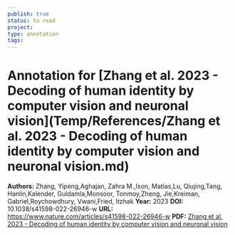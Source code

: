 ```yaml
---
publish: true
status: to read
project:
type: annotation
tags:
---
```

# Annotation for [Zhang et al. 2023 - Decoding of human identity by computer vision and neuronal vision](Temp/References/Zhang et al. 2023 - Decoding of human identity by computer vision and neuronal vision.md)

**Authors:** Zhang, Yipeng,Aghajan, Zahra M.,Ison, Matias,Lu, Qiujing,Tang, Hanlin,Kalender, Guldamla,Monsoor, Tonmoy,Zheng, Jie,Kreiman, Gabriel,Roychowdhury, Vwani,Fried, Itzhak
**Year:** 2023
**DOI:** 10.1038/s41598-022-26946-w
**URL:** https://www.nature.com/articles/s41598-022-26946-w
**PDF:** [Zhang et al. 2023 - Decoding of human identity by computer vision and neuronal vision](Papers/PDFs/Zhang%20et%20al.%202023%20-%20Decoding%20of%20human%20identity%20by%20computer%20vision%20and%20neuronal%20vision.pdf)
